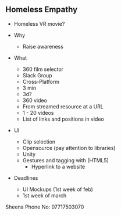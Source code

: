 Homeless Empathy
----------------
- Homeless VR movie?
- Why
    - Raise awareness

- What
    - 360 film selector
    - Slack Group
    - Cross-Platform
    - 3 min
    - 3d?
    - 360 video
    - From streamed resource at a URL
    - 1 - 20 videos
    - List of links and positions in video

- UI
    - Clip selection
    - Opensource (pay attention to libraries)
    - Unity
    - Gestures and tagging with (HTML5)
        - Hyperlink to a website

- Deadlines
    - UI Mockups (1st week of feb)
    - 1st week of march

Sheena Phone No:
07717503070
